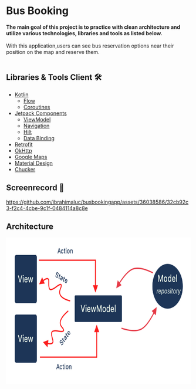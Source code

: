 # Bus Booking

<b>The main goal of this project is to practice with clean architecture and utilize various
technologies, libraries and tools as listed below.</b>
<br><br>
With this application,users can see bus reservation options near their position on the map and reserve them.
<br><br>

## Libraries & Tools Client 🛠️

- [Kotlin](https://kotlinlang.org/docs/home.html)
    - [Flow](https://developer.android.com/kotlin/flow)
    - [Coroutines](https://developer.android.com/kotlin/coroutines)
- [Jetpack Components](https://developer.android.com/jetpack)
    - [ViewModel](https://developer.android.com/topic/libraries/architecture/viewmodel)
    - [Navigation](https://developer.android.com/guide/navigation/navigation-getting-started)
    - [Hilt](https://developer.android.com/training/dependency-injection)
    - [Data Binding](https://developer.android.com/topic/libraries/data-binding)
- [Retrofit](https://square.github.io/retrofit)
- [OkHttp](https://github.com/square/okhttp)
- [Google Maps](https://developers.google.com/maps?hl=tr)
- [Material Design](https://material.io/develop/android/docs/getting-started)
- [Chucker](https://github.com/ChuckerTeam/chucker)


## Screenrecord 📱

<p align="left">

https://github.com/ibrahimaluc/busbookingapp/assets/36038586/32cb92c3-f2c4-4cbe-9c1f-0484114a8c8e

## Architecture

<p align="left">
  <img  src="https://github.com/ibrahimaluc/busbookingapp/blob/master/readmefiles/mvvm_flow_uistate.png" alt="Architecture" width="800" height="400" />
</p>
